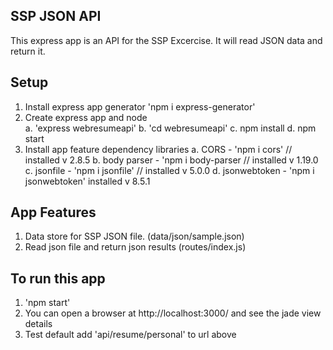## SSP JSON API 

This express app is an API for the SSP Excercise.
It will read JSON data and return it. 

## Setup

1. Install express app generator 'npm i express-generator' 
2. Create express app and node  
   a. 'express webresumeapi' 
   b. 'cd webresumeapi' 
   c. npm install 
   d. npm start 
3. Install app feature dependency libraries
   a. CORS -   'npm i cors'   // installed v 2.8.5
   b. body parser - 'npm i body-parser // installed v 1.19.0
   c. jsonfile - 'npm i jsonfile' // installed v 5.0.0
   d. jsonwebtoken - 'npm i jsonwebtoken' installed v 8.5.1


## App Features
1. Data store for SSP JSON file. (data/json/sample.json)
2. Read json file and return json results (routes/index.js)


## To run this app
1. 'npm start' 
2. You can open a browser at http://localhost:3000/  and see the jade view details 
3. Test default add 'api/resume/personal' to url above 